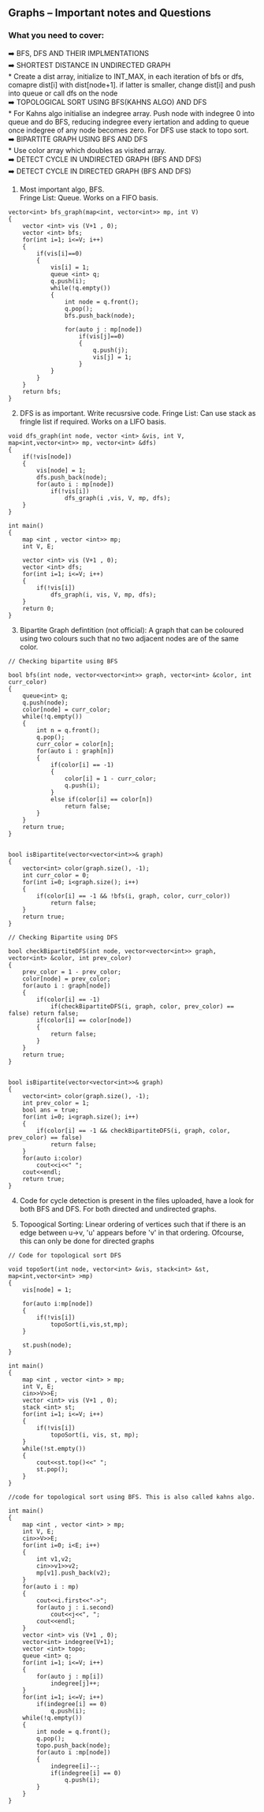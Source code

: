 ## Graphs – Important notes and Questions

### What you need to cover: 
➡️ BFS, DFS AND THEIR IMPLMENTATIONS <br>
➡️ SHORTEST DISTANCE IN UNDIRECTED GRAPH <br>
	* Create a dist array, initialize to INT_MAX, in each iteration of bfs or dfs, comapre dist[i] with dist[node+1]. if latter is smaller, change dist[i] and push into queue or call dfs on the node <br>
➡️ TOPOLOGICAL SORT USING BFS(KAHNS ALGO) AND DFS <br>
	* For Kahns algo initialise an indegree array. Push node with indegree 0 into queue and do BFS, reducing indegree every iertation and adding to queue once indegree of any node becomes zero. For DFS use stack to topo sort. <br>
➡️ BIPARTITE GRAPH USING BFS AND DFS <br>
	* Use color array which doubles as visited array. <br>
➡️ DETECT CYCLE IN UNDIRECTED GRAPH (BFS AND DFS) <br>
➡️ DETECT CYCLE IN DIRECTED GRAPH (BFS AND DFS) <br>


1) Most important algo, BFS.  <br>
Fringe List: Queue. Works on a FIFO basis. 
```
vector<int> bfs_graph(map<int, vector<int>> mp, int V)
{
    vector <int> vis (V+1 , 0);
    vector <int> bfs;
    for(int i=1; i<=V; i++)
    {
        if(vis[i]==0)
        {
            vis[i] = 1;
            queue <int> q;
            q.push(i);
            while(!q.empty())
            {
                int node = q.front();
                q.pop();
                bfs.push_back(node);

                for(auto j : mp[node])
                    if(vis[j]==0)
                    {
                        q.push(j);
                        vis[j] = 1;
                    }
            }
        }
    }
    return bfs;
}
```

2) DFS is as important. Write recusrsive code. 
Fringe List: Can use stack as fringle list if required. Works on a LIFO basis. 
```
void dfs_graph(int node, vector <int> &vis, int V, map<int,vector<int>> mp, vector<int> &dfs)
{
    if(!vis[node])
    {
        vis[node] = 1;
        dfs.push_back(node);
        for(auto i : mp[node])
            if(!vis[i])
                dfs_graph(i ,vis, V, mp, dfs);
    }
}

int main() 
{
    map <int , vector <int>> mp;
    int V, E;
 
    vector <int> vis (V+1 , 0);
    vector <int> dfs;
    for(int i=1; i<=V; i++)
    {
        if(!vis[i])
            dfs_graph(i, vis, V, mp, dfs);
    }
    return 0;
}

```

3)  Bipartite Graph defintition (not official): A graph that can be coloured using two colours such that no two adjacent nodes are of the same color. <br>  
```
// Checking bipartite using BFS

bool bfs(int node, vector<vector<int>> graph, vector<int> &color, int curr_color)
{
    queue<int> q;
    q.push(node);
    color[node] = curr_color;
    while(!q.empty())
    {
        int n = q.front();
        q.pop();
        curr_color = color[n];
        for(auto i : graph[n])
        {
            if(color[i] == -1)
            {
                color[i] = 1 - curr_color;
                q.push(i);
            }
            else if(color[i] == color[n])
                return false;
        }
    }
    return true;
}


bool isBipartite(vector<vector<int>>& graph) 
{
    vector<int> color(graph.size(), -1);
    int curr_color = 0;
    for(int i=0; i<graph.size(); i++)
    {
        if(color[i] == -1 && !bfs(i, graph, color, curr_color))
            return false;
    }
    return true;
}

```
```
// Checking Bipartite using DFS

bool checkBipartiteDFS(int node, vector<vector<int>> graph, vector<int> &color, int prev_color)
{
    prev_color = 1 - prev_color;
    color[node] = prev_color;
    for(auto i : graph[node])
    {
        if(color[i] == -1)
            if(checkBipartiteDFS(i, graph, color, prev_color) == false) return false;
        if(color[i] == color[node])
        {
            return false;
        }
    }
    return true;
}


bool isBipartite(vector<vector<int>>& graph) 
{
    vector<int> color(graph.size(), -1);
    int prev_color = 1;
    bool ans = true;
    for(int i=0; i<graph.size(); i++)
    {
        if(color[i] == -1 && checkBipartiteDFS(i, graph, color, prev_color) == false)
            return false;
    }
    for(auto i:color)
        cout<<i<<" ";
    cout<<endl;
    return true;
}
```

4) Code for cycle detection is present in the files uploaded, have a look for both BFS and DFS. For both directed and undirected graphs. <br>

5) Topoogical Sorting: Linear ordering of vertices such that if there is an edge between u->v, 'u' appears before 'v' in that ordering. Ofcourse, this can only be done for directed graphs <br>
```
// Code for topological sort DFS

void topoSort(int node, vector<int> &vis, stack<int> &st, map<int,vector<int> >mp)
{
    vis[node] = 1;

    for(auto i:mp[node])
    {
        if(!vis[i])
            topoSort(i,vis,st,mp);
    }

    st.push(node);
}

int main() 
{
    map <int , vector <int> > mp;
    int V, E;
    cin>>V>>E;
    vector <int> vis (V+1 , 0);
    stack <int> st;
    for(int i=1; i<=V; i++)
    {
        if(!vis[i])
            topoSort(i, vis, st, mp);
    }
    while(!st.empty())
    {
        cout<<st.top()<<" ";
        st.pop();
    }
}
```
```
//code for topological sort using BFS. This is also called kahns algo. 

int main() 
{
    map <int , vector <int> > mp;
    int V, E;
    cin>>V>>E;
    for(int i=0; i<E; i++)
    {
        int v1,v2;
        cin>>v1>>v2;
        mp[v1].push_back(v2);
    }
	for(auto i : mp)
    {
        cout<<i.first<<"->";
        for(auto j : i.second)
            cout<<j<<", ";
        cout<<endl;
    }
    vector <int> vis (V+1 , 0);
    vector<int> indegree(V+1);
    vector <int> topo;
    queue <int> q;
    for(int i=1; i<=V; i++)
    {
        for(auto j : mp[i])
            indegree[j]++;
    }
    for(int i=1; i<=V; i++)
        if(indegree[i] == 0)
            q.push(i);
    while(!q.empty())
    {
        int node = q.front();
        q.pop();
        topo.push_back(node);
        for(auto i :mp[node])
        {
            indegree[i]--;
            if(indegree[i] == 0)
                q.push(i);
        }
    }
}

```
